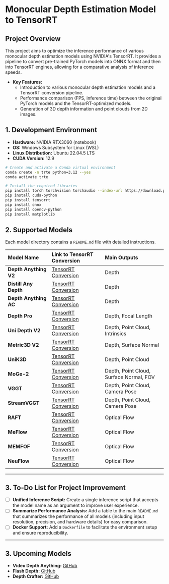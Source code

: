 # Monocular Depth Estimation Model to TensorRT

## Project Overview

This project aims to optimize the inference performance of various monocular depth estimation models using NVIDIA's TensorRT. It provides a pipeline to convert pre-trained PyTorch models into ONNX format and then into TensorRT engines, allowing for a comparative analysis of inference speeds.

- **Key Features:**
    - Introduction to various monocular depth estimation models and a TensorRT conversion pipeline.
    - Performance comparison (FPS, inference time) between the original PyTorch models and the TensorRT-optimized models.
    - Generation of 3D depth information and point clouds from 2D images.

## 1. Development Environment

- **Hardware:** NVIDIA RTX3060 (notebook)
- **OS:** Windows Subsystem for Linux (WSL)
- **Linux Distribution:** Ubuntu 22.04.5 LTS
- **CUDA Version:** 12.9

```bash
# Create and activate a Conda virtual environment
conda create -n trte python=3.12 --yes
conda activate trte

# Install the required libraries
pip install torch torchvision torchaudio --index-url https://download.pytorch.org/whl/cu128
pip install cuda-python
pip install tensorrt
pip install onnx
pip install opencv-python
pip install matplotlib
```

## 2. Supported Models

Each model directory contains a `README.md` file with detailed instructions.

| Model Name | Link to TensorRT Conversion | Main Outputs |
| :--- | :--- | :--- |
| **Depth Anything V2** | [TensorRT Conversion](Depth_Anything_V2/README.md) | Depth |
| **Distill Any Depth** | [TensorRT Conversion](Distill_Any_Depth/README.md) | Depth |
| **Depth Anything AC** | [TensorRT Conversion](Depth_Anything_AC/README.md) | Depth |
| **Depth Pro** | [TensorRT Conversion](Depth_Pro/README.md) | Depth, Focal Length |
| **Uni Depth V2** | [TensorRT Conversion](Uni_Depth_V2/README.md) | Depth, Point Cloud, Intrinsics |
| **Metric3D V2** | [TensorRT Conversion](Metric3D_V2/README.md) | Depth, Surface Normal |
| **UniK3D** | [TensorRT Conversion](UniK3D/README.md) | Depth, Point Cloud |
| **MoGe-2** | [TensorRT Conversion](MoGe_2/README.md) | Depth, Point Cloud, Surface Normal, FOV |
| **VGGT** | [TensorRT Conversion](VGGT/README.md) | Depth, Point Cloud, Camera Pose |
| **StreamVGGT** | [TensorRT Conversion](StreamVGGT/README.md) | Depth, Point Cloud, Camera Pose |
| **RAFT** | [TensorRT Conversion](RAFT/README.md) | Optical Flow |
| **MeFlow** | [TensorRT Conversion](MeFlow/README.md) | Optical Flow |
| **MEMFOF** | [TensorRT Conversion](MEMFOF/README.md) | Optical Flow |
| **NeuFlow** | [TensorRT Conversion](NeuFlow/README.md) | Optical Flow |

---

## 3. To-Do List for Project Improvement

- [ ] **Unified Inference Script:** Create a single inference script that accepts the model name as an argument to improve user experience.
- [ ] **Summarize Performance Analysis:** Add a table to the main `README.md` that summarizes the performance of all models (including input resolution, precision, and hardware details) for easy comparison.
- [ ] **Docker Support:** Add a `Dockerfile` to facilitate the environment setup and ensure reproducibility.
---

## 3. Upcoming Models

- **Video Depth Anything:** [GitHub](https://github.com/DepthAnything/Video-Depth-Anything)
- **Flash Depth:** [GitHub](https://github.com/Eyeline-Research/flashdepth)
- **Depth Crafter:** [GitHub](https://github.com/Tencent/DepthCrafter)